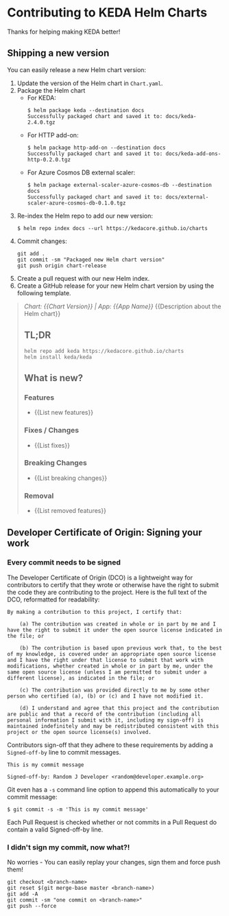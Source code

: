 # Contributing to KEDA Helm Charts

Thanks for helping making KEDA better!

## Shipping a new version

You can easily release a new Helm chart version:

1. Update the version of the Helm chart in `Chart.yaml`.
2. Package the Helm chart
    - For KEDA:
        ```shell
        $ helm package keda --destination docs
        Successfully packaged chart and saved it to: docs/keda-2.4.0.tgz
        ```
    - For HTTP add-on:
        ```shell
        $ helm package http-add-on --destination docs
        Successfully packaged chart and saved it to: docs/keda-add-ons-http-0.2.0.tgz
        ```
    - For Azure Cosmos DB external scaler:
        ```shell
        $ helm package external-scaler-azure-cosmos-db --destination docs
        Successfully packaged chart and saved it to: docs/external-scaler-azure-cosmos-db-0.1.0.tgz
        ```
1. Re-index the Helm repo to add our new version:
    ```shell
    $ helm repo index docs --url https://kedacore.github.io/charts
    ```
4. Commit changes:
    ```shell
    git add .
    git commit -sm "Packaged new Helm chart version"
    git push origin chart-release
    ```
1. Create a pull request with our new Helm index.
1. Create a GitHub release for your new Helm chart version by using the following template.

> *Chart: {{Chart Version}} | App: {{App Name}}*
> {{Description about the Helm chart}}
>
> ## TL;DR
>
> ```shell
> helm repo add keda https://kedacore.github.io/charts
> helm install keda/keda
> ```
>
> ## What is new?
>
> ### Features
>
> - {{List new features}}
>
> ### Fixes / Changes
>
> - {{List fixes}}
>
> ### Breaking Changes
>
> - {{List breaking changes}}
>
> ### Removal
>
> - {{List removed features}}

## Developer Certificate of Origin: Signing your work

### Every commit needs to be signed

The Developer Certificate of Origin (DCO) is a lightweight way for contributors to certify that they wrote or otherwise have the right to submit the code they are contributing to the project. Here is the full text of the DCO, reformatted for readability:

```text
By making a contribution to this project, I certify that:

    (a) The contribution was created in whole or in part by me and I have the right to submit it under the open source license indicated in the file; or

    (b) The contribution is based upon previous work that, to the best of my knowledge, is covered under an appropriate open source license and I have the right under that license to submit that work with modifications, whether created in whole or in part by me, under the same open source license (unless I am permitted to submit under a different license), as indicated in the file; or

    (c) The contribution was provided directly to me by some other person who certified (a), (b) or (c) and I have not modified it.

    (d) I understand and agree that this project and the contribution are public and that a record of the contribution (including all personal information I submit with it, including my sign-off) is maintained indefinitely and may be redistributed consistent with this project or the open source license(s) involved.
```

Contributors sign-off that they adhere to these requirements by adding a `Signed-off-by` line to commit messages.

```text
This is my commit message

Signed-off-by: Random J Developer <random@developer.example.org>
```

Git even has a `-s` command line option to append this automatically to your commit message:

```shell
$ git commit -s -m 'This is my commit message'
```

Each Pull Request is checked  whether or not commits in a Pull Request do contain a valid Signed-off-by line.

### I didn't sign my commit, now what?!

No worries - You can easily replay your changes, sign them and force push them!

```shell
git checkout <branch-name>
git reset $(git merge-base master <branch-name>)
git add -A
git commit -sm "one commit on <branch-name>"
git push --force
```
